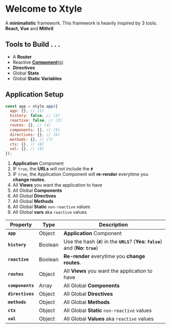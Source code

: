 # Welcome to **Xtyle**

A **minimalistic** framework. This framework is heavily inspired by 3 tools. **React, Vue** and **Mithril**

## **Tools** to Build . . .

- A **Router**
- Reactive [**Component**(s)](component/)
- **Directives**
- Global **State**
- Global **Static Variables**

## Application **Setup**

```js title="app.js"
const app = xtyle.app({
  app: {}, // (1)
  history: false, // (2)
  reactive: false, // (3)
  routes: {}, // (4)
  components: [], // (5)
  directives: {}, // (6)
  methods: {}, // (7)
  ctx: {}, // (8)
  val: {}, // (9)
});
```

1. **Application** Component
2. IF `true`, the **URLs** will not include the **`#`**
3. IF `true`, the Application Component will **re-render** everytime you **change routes**.
4. All **Views** you want the application to have
5. All Global **Components**
6. All Global **Directives**
7. All Global **Methods**
8. All Global **Static** `non-reactive` values
9. All Global **vars** aka `reactive` values

| Property         | Type    | Description                                                                       |
| ---------------- | ------- | --------------------------------------------------------------------------------- |
| **`app`**        | Object  | **Application** Component                                                         |
| **`history`**    | Boolean | Use the hash (**`#`**) in the **`URLS`**? (**Yes: `false`**) and (**No: `true`**) |
| **`reactive`**   | Boolean | **Re-render** everytime you **change routes**.                                    |
| **`routes`**     | Object  | All **Views** you want the application to have                                    |
| **`components`** | Array   | All Global **Components**                                                         |
| **`directives`** | Object  | All Global **Directives**                                                         |
| **`methods`**    | Object  | All Global **Methods**                                                            |
| **`ctx`**        | Object  | All Global **Static** `non-reactive` values                                       |
| **`val`**        | Object  | All Global **Values** aka `reactive` values                                       |
